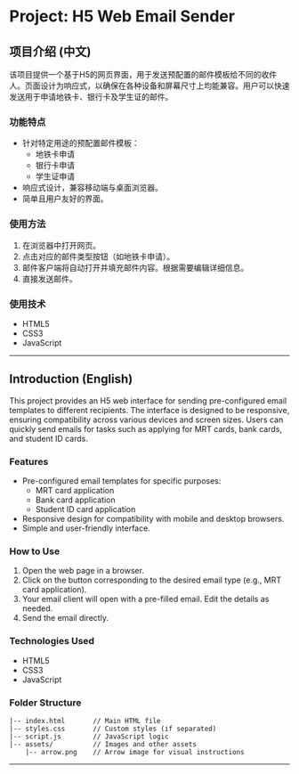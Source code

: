 # Project: H5 Web Email Sender



## 项目介绍 (中文)
该项目提供一个基于H5的网页界面，用于发送预配置的邮件模板给不同的收件人。页面设计为响应式，以确保在各种设备和屏幕尺寸上均能兼容。用户可以快速发送用于申请地铁卡、银行卡及学生证的邮件。

### 功能特点
- 针对特定用途的预配置邮件模板：
  - 地铁卡申请
  - 银行卡申请
  - 学生证申请
- 响应式设计，兼容移动端与桌面浏览器。
- 简单且用户友好的界面。

### 使用方法
1. 在浏览器中打开网页。
2. 点击对应的邮件类型按钮（如地铁卡申请）。
3. 邮件客户端将自动打开并填充邮件内容。根据需要编辑详细信息。
4. 直接发送邮件。

### 使用技术
- HTML5
- CSS3
- JavaScript


---



## Introduction (English)
This project provides an H5 web interface for sending pre-configured email templates to different recipients. The interface is designed to be responsive, ensuring compatibility across various devices and screen sizes. Users can quickly send emails for tasks such as applying for MRT cards, bank cards, and student ID cards.

### Features
- Pre-configured email templates for specific purposes:
  - MRT card application
  - Bank card application
  - Student ID card application
- Responsive design for compatibility with mobile and desktop browsers.
- Simple and user-friendly interface.

### How to Use
1. Open the web page in a browser.
2. Click on the button corresponding to the desired email type (e.g., MRT card application).
3. Your email client will open with a pre-filled email. Edit the details as needed.
4. Send the email directly.

### Technologies Used
- HTML5
- CSS3
- JavaScript

### Folder Structure
```
|-- index.html       // Main HTML file
|-- styles.css       // Custom styles (if separated)
|-- script.js        // JavaScript logic
|-- assets/          // Images and other assets
    |-- arrow.png    // Arrow image for visual instructions
```

---

